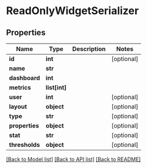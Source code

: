 # ReadOnlyWidgetSerializer

## Properties
Name | Type | Description | Notes
------------ | ------------- | ------------- | -------------
**id** | **int** |  | [optional] 
**name** | **str** |  | 
**dashboard** | **int** |  | 
**metrics** | **list[int]** |  | 
**user** | **int** |  | [optional] 
**layout** | **object** |  | [optional] 
**type** | **str** |  | [optional] 
**properties** | **object** |  | [optional] 
**stat** | **str** |  | [optional] 
**thresholds** | **object** |  | [optional] 

[[Back to Model list]](../README.md#documentation-for-models) [[Back to API list]](../README.md#documentation-for-api-endpoints) [[Back to README]](../README.md)


